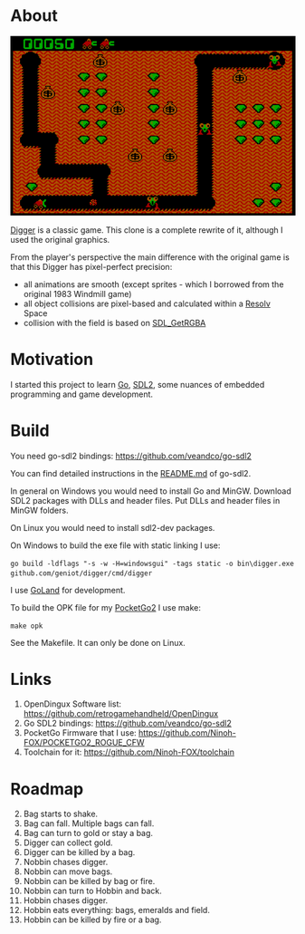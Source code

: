 # About

![Digger](screenshots/main.png)

[Digger](https://www.digger.org/) is a classic game. This clone is a complete rewrite of it, 
although I used the original graphics.

From the player's perspective the main difference with the original game is that this Digger has pixel-perfect precision: 

- all animations are smooth (except sprites - which I borrowed from the original 1983 Windmill game)
- all object collisions are pixel-based and calculated within a [Resolv](github.com/solarlune/resolv) Space
- collision with the field is based on [SDL_GetRGBA](https://wiki.libsdl.org/SDL2/SDL_GetRGBA)  

# Motivation

I started this project to learn [Go](https://go.dev/), [SDL2](https://www.libsdl.org/), some nuances of embedded programming and game development.

# Build

You need go-sdl2 bindings: https://github.com/veandco/go-sdl2

You can find detailed instructions in the [README.md](https://github.com/veandco/go-sdl2/blob/master/README.md) of go-sdl2.

In general on Windows you would need to install Go and MinGW. 
Download SDL2 packages with DLLs and header files. 
Put DLLs and header files in MinGW folders. 

On Linux you would need to install sdl2-dev packages.

On Windows to build the exe file with static linking I use: 

`go build -ldflags "-s -w -H=windowsgui" -tags static -o bin\digger.exe github.com/geniot/digger/cmd/digger`

I use [GoLand](https://www.jetbrains.com/go/) for development.

To build the OPK file for my [PocketGo2](https://wagnerstechtalk.com/pg2/) I use make:

`make opk`

See the Makefile. It can only be done on Linux.

# Links
1. OpenDingux Software list: https://github.com/retrogamehandheld/OpenDingux
2. Go SDL2 bindings: https://github.com/veandco/go-sdl2
3. PocketGo Firmware that I use: https://github.com/Ninoh-FOX/POCKETGO2_ROGUE_CFW
4. Toolchain for it: https://github.com/Ninoh-FOX/toolchain

# Roadmap
2. Bag starts to shake. 
3. Bag can fall. Multiple bags can fall.
4. Bag can turn to gold or stay a bag.
3. Digger can collect gold.
4. Digger can be killed by a bag.
5. Nobbin chases digger.
6. Nobbin can move bags.
7. Nobbin can be killed by bag or fire.
8. Nobbin can turn to Hobbin and back.
8. Hobbin chases digger.
9. Hobbin eats everything: bags, emeralds and field.
11. Hobbin can be killed by fire or a bag.